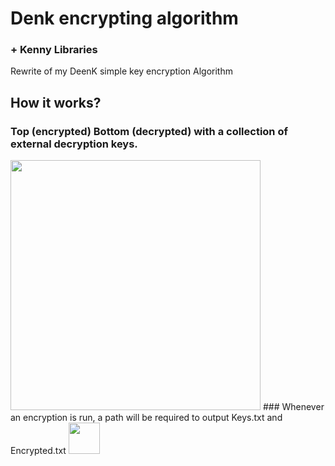 # Denk encrypting algorithm 
### + Kenny Libraries

Rewrite of my DeenK simple key encryption Algorithm

## How it works?




### Top (encrypted) Bottom (decrypted) with a collection of external decryption keys.
<img src="https://cdn.discordapp.com/attachments/674285901991641109/1021165748665712730/unknown.png" width= "400">
### Whenever an encryption is run, a path will be required to output Keys.txt and Encrypted.txt


<img src="https://cdn.pixabay.com/photo/2012/04/05/00/27/lime-25314_960_720.png" width= "50">
